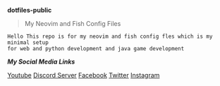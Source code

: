 **dotfiles-public**
> My Neovim and Fish Config Files


```plain
Hello This repo is for my neovim and fish config fles which is my minimal setup
for web and python development and java game development
```

***My Social Media Links***

[Youtube](https://www.youtube.com/channel/UCbX1H5g4fJl42VakdlaebjA)
[Discord Server](https://discord.com)
[Facebook](https://facebook.com)
[Twitter]()
[Instagram]()
